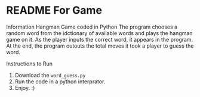 # README For Game

Information
Hangman Game coded in Python
The program chooses a random word from the idctionary of available words and plays the hangman game on it.
As the player inputs the correct word, it appears in the program.
At the end, the program outouts the total moves it took a player to guess the word. 


Instructions to Run
1. Download the ``word_guess.py``
2. Run the code in a python interprator.
3. Enjoy. :)
